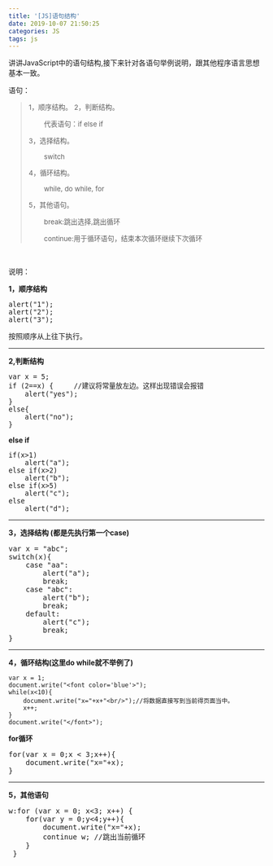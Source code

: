 ```yaml
---
title: '[JS]语句结构'
date: 2019-10-07 21:50:25
categories: JS
tags: js
---
```


讲讲JavaScript中的语句结构,接下来针对各语句举例说明，跟其他程序语言思想基本一致。<!--more-->

语句：
<blockquote><span style="font-size: 10pt;">1，顺序结构。</span>
<span style="font-size: 10pt;"> 2，判断结构。</span>
<p style="padding-left: 30px;"><span style="font-size: 10pt;">代表语句：if
else if</span></p>
<span style="font-size: 10pt;">3，选择结构。</span>
<p style="padding-left: 30px;"><span style="font-size: 10pt;">switch</span></p>
<span style="font-size: 10pt;">4，循环结构。</span>
<p style="padding-left: 30px;"><span style="font-size: 10pt;">while, do while, for</span></p>
<span style="font-size: 10pt;">5，其他语句。</span>
<p style="padding-left: 30px;"><span style="font-size: 10pt;">break:跳出选择,跳出循环</span></p>
<p style="padding-left: 30px;"><span style="font-size: 10pt;">continue:用于循环语句，结束本次循环继续下次循环</span></p>
</blockquote>
&nbsp;

说明：

<strong> 1，顺序结构</strong>
<pre class="lang:c decode:true"><span style="font-size: 10pt;">alert("1"); 
alert("2"); 
alert("3");</span></pre>
按照顺序从上往下执行。

<hr />

<strong>2,判断结构</strong>
<pre class="lang:c decode:true"><span style="font-size: 10pt;">var x = 5;
if (2==x) {		//建议将常量放左边。这样出现错误会报错
	alert("yes");
}
else{
	alert("no");
}</span></pre>
<strong>else if</strong>
<pre class="lang:c decode:true"><span style="font-size: 10pt;">if(x&gt;1)
	alert("a");
else if(x&gt;2)
	alert("b");
else if(x&gt;5)
	alert("c");
else
	alert("d");</span></pre>

<hr />

<strong>3，选择结构 (都是先执行第一个case)</strong>
<pre class="lang:c decode:true">var x = "abc";
switch(x){
	case "aa":
		alert("a");
		break;
	case "abc":
		alert("b");
		break;
	default:
		alert("c");
		break;
}</pre>

<hr />

<strong>4，循环结构(这里do while就不举例了)</strong>
<pre class="lang:c decode:true"><code class="javascript">var x = 1;
document.write("&lt;font color='blue'&gt;");
while(x&lt;10){
	document.write("x="+x+"&lt;br/&gt;");//将数据直接写到当前得页面当中。
	x++;
}
document.write("&lt;/font&gt;");</code></pre>
<strong>for循环</strong>
<pre class="lang:c decode:true">for(var x = 0;x &lt; 3;x++){
	document.write("x="+x);
}</span></pre>

<hr />

<strong>5，其他语句</strong>
<pre class="lang:c decode:true">w:for (var x = 0; x&lt;3; x++) {
	for(var y = 0;y&lt;4;y++){
		document.write("x="+x);
		continue w;	//跳出当前循环
	}
 }</span></pre>

